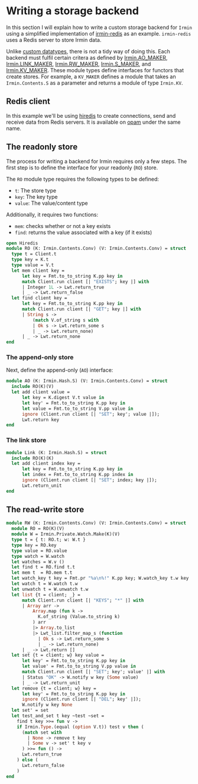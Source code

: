 # Writing a storage backend

In this section I will explain how to write a custom storage backend for `Irmin` using a simplified implementation of [irmin-redis](https://github.com/zshipko/irmin-redis) as an example. `irmin-redis` uses a Redis server to store Irmin data.

Unlike [custom datatypes](/Contents), there is not a tidy way of doing this. Each backend must fulfil certain critera as defined by [Irmin.AO_MAKER](https://mirage.github.io/irmin/irmin/Irmin/module-type-AO_MAKER/index.html), [Irmin.LINK_MAKER](https://mirage.github.io/irmin/irmin/Irmin/module-type-LINK_MAKER/index.html), [Irmin.RW_MAKER](https://mirage.github.io/irmin/irmin/Irmin/module-type-RW_MAKER/index.html), [Irmin.S_MAKER](https://mirage.github.io/irmin/irmin/Irmin/module-type-S_MAKER/index.html), and [Irmin.KV_MAKER](https://mirage.github.io/irmin/irmin/Irmin/module-type-KV_MAKER/index.html). These module types define interfaces for functors that create stores. For example, a `KV_MAKER` defines a module that takes an `Irmin.Contents.S` as a parameter and returns a module of type `Irmin.KV`.

## Redis client

In this example we'll be using [hiredis](https://github.com/zshipko/ocaml-hiredis) to create connections, send and receive data from Redis servers. It is available on [opam](https://github.com/ocaml/opam) under the same name.

## The readonly store

The process for writing a backend for Irmin requires only a few steps. The first step is to define the interface for your readonly (`RO`) store.

The `RO` module type requires the following types to be defined:

- `t`: The store type
- `key`: The key type
- `value`: The value/content type

Additionally, it requires two functions:

- `mem`: checks whether or not a key exists
- `find`: returns the value associated with a key (if it exists)

```ocaml
open Hiredis
module RO (K: Irmin.Contents.Conv) (V: Irmin.Contents.Conv) = struct
  type t = Client.t
  type key = K.t
  type value = V.t
  let mem client key =
      let key = Fmt.to_to_string K.pp key in
      match Client.run client [| "EXISTS"; key |] with
      | Integer 1L -> Lwt.return_true
      | _ -> Lwt.return_false
  let find client key =
      let key = Fmt.to_to_string K.pp key in
      match Client.run client [| "GET"; key |] with
      | String s ->
          (match V.of_string s with
          | Ok s -> Lwt.return_some s
          | _ -> Lwt.return_none)
      | _ -> Lwt.return_none
end
```

### The append-only store

Next, define the append-only (`AO`) interface:

```ocaml
module AO (K: Irmin.Hash.S) (V: Irmin.Contents.Conv) = struct
  include RO(K)(V)
  let add client value =
      let key = K.digest V.t value in
      let key' = Fmt.to_to_string K.pp key in
      let value = Fmt.to_to_string V.pp value in
      ignore (Client.run client [| "SET"; key'; value |]);
      Lwt.return key
end
```

### The link store

```ocaml
module Link (K: Irmin.Hash.S) = struct
  include RO(K)(K)
  let add client index key =
      let key = Fmt.to_to_string K.pp key in
      let index = Fmt.to_to_string K.pp index in
      ignore (Client.run client [| "SET"; index; key |]);
      Lwt.return_unit
end
```

## The read-write store

```ocaml
module RW (K: Irmin.Contents.Conv) (V: Irmin.Contents.Conv) = struct
  module RO = RO(K)(V)
  module W = Irmin.Private.Watch.Make(K)(V)
  type t = { t: RO.t; w: W.t }
  type key = RO.key
  type value = RO.value
  type watch = W.watch
  let watches = W.v ()
  let find t = RO.find t.t
  let mem t  = RO.mem t.t
  let watch_key t key = Fmt.pr "%a\n%!" K.pp key; W.watch_key t.w key
  let watch t = W.watch t.w
  let unwatch t = W.unwatch t.w
  let list {t = client; _} =
      match Client.run client [| "KEYS"; "*" |] with
      | Array arr ->
          Array.map (fun k ->
            K.of_string (Value.to_string k)
          ) arr
          |> Array.to_list
          |> Lwt_list.filter_map_s (function
            | Ok s -> Lwt.return_some s
            | _ -> Lwt.return_none)
      | _ -> Lwt.return []
  let set {t = client; w} key value =
      let key' = Fmt.to_to_string K.pp key in
      let value' = Fmt.to_to_string V.pp value in
      match Client.run client [| "SET"; key'; value' |] with
      | Status "OK" -> W.notify w key (Some value)
      | _ -> Lwt.return_unit
  let remove {t = client; w} key =
      let key' = Fmt.to_to_string K.pp key in
      ignore (Client.run client [| "DEL"; key' |]);
      W.notify w key None
  let set' = set
  let test_and_set t key ~test ~set =
    find t key >>= fun v ->
    if Irmin.Type.(equal (option V.t)) test v then (
      (match set with
        | None -> remove t key
        | Some v -> set' t key v
      ) >>= fun () ->
      Lwt.return_true
    ) else (
      Lwt.return_false
    )
end
```
